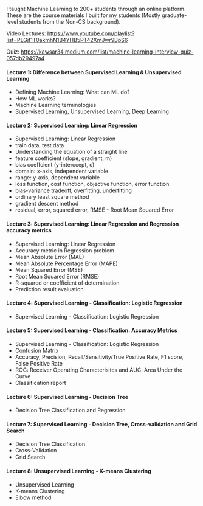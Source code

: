 I taught Machine Learning to 200+ students through an online platform. These are the course materials I built for my students (Mostly graduate-level students from the Non-CS background).

Video Lectures: https://www.youtube.com/playlist?list=PLGjf1T0akmhN1B4YHB5PT42XmJwr9BpS6

Quiz: https://kawsar34.medium.com/list/machine-learning-interview-quiz-057db29497a4

#### Lecture 1: Difference between Supervised Learning & Unsupervised Learning
- Defining Machine Learning: What can ML do?
- How ML works?
- Machine Learning terminologies
- Supervised Learning, Unsupervised Learning, Deep Learning

#### Lecture 2: Supervised Learning: Linear Regression
- Supervised Learning: Linear Regression
- train data, test data
- Understanding the equation of a straight line
- feature coefficient (slope, gradient, m)
- bias coeffcient (y-interccept, c)
- domain: x-axis, independent variable
- range: y-axis, dependent variable
- loss function, cost function, objective function, error function
- bias-variance tradeoff, overfitting, underfitting
- ordinary least square method
- gradient descent method
- residual, error, squared error, RMSE - Root Mean Squared Error

#### Lecture 3: Supervised Learning: Linear Regression and Regression accuracy metrics
- Supervised Learning: Linear Regression
- Accuracy metric in Regression problem
- Mean Absolute Error (MAE)
- Mean Absolute Percentage Error (MAPE)
- Mean Squared Error (MSE)
- Root Mean Squared Error (RMSE)
- R-squared or coefficient of determination
- Prediction result evaluation

#### Lecture 4: Supervised Learning - Classification: Logistic Regression
- Supervised Learning - Classification: Logistic Regression

#### Lecture 5: Supervised Learning - Classification: Accuracy Metrics
- Supervised Learning - Classification: Logistic Regression
- Confusion Matrix
- Accuracy, Precision, Recall/Sensitivity/True Positive Rate, F1 score, False Positive Rate
- ROC: Receiver Operating Characterisitcs and AUC: Area Under the Curve
- Classification report

#### Lecture 6: Supervised Learning - Decision Tree
- Decision Tree Classification and Regression

#### Lecture 7: Supervised Learning - Decision Tree, Cross-validation and Grid Search
- Decision Tree Classification
- Cross-Validation
- Grid Search

#### Lecture 8: Unsupervised Learning - K-means Clustering 
- Unsupervised Learning
- K-means Clustering
- Elbow method

